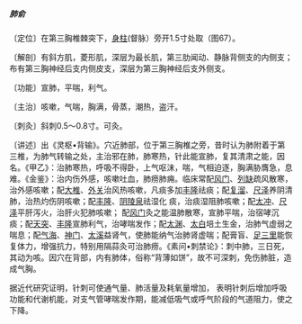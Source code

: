 ##### 肺俞

〔定位〕在第三胸椎棘突下，[身柱](https://www.gmzyjc.com/read/zjs/zjs3.2.2-0.0.1.3.12.md)(督脉）旁开1.5寸处取（图67）。

〔解剖〕有斜方肌，菱形肌，深层为最长肌，第三肋闻动、静脉背侧支的内侧支；布有第三胸神经后支内侧皮支，深层为第三胸神经后支外侧支。

〔功能〕宣肺，平喘，利气。

〔主治〕咳嗽，气喘，胸满，骨蒸，潮热，盗汗。

〔刺灸〕斜刺0.5〜0.8寸。可灸。  

〔讲述〕出《灵枢•背输》。穴近肺部，位于第三胸椎之旁，昔时认为肺附着于第三椎，为肺气转输之处，主治邪在肺，肺寒热，针此能宣肺，复其清肃之能，因名。《甲乙》：治肺寒热，呼吸不得卧，上气呕沫，喘，气相迫逐，胸满胁膺急，息难。《金鉴》：治内伤外感，咳嗽吐血，肺痨肺痈。临床常配[风门](https://www.gmzyjc.com/read/zjs/zjs3.1.7-8-0.0.1.3.12.md)、[列缺](https://www.gmzyjc.com/read/zjs/zjs3.1.1-3-0.1.1.3.7.md)疏风散寒，治外感咳嗽；配[大椎](https://www.gmzyjc.com/read/zjs/zjs3.2.2-0.0.1.3.14.md)、[外关](https://www.gmzyjc.com/read/zjs/zjs3.1.9-12-0.0.2.3.5.md)治风热咳嗽，凡痰多加[丰隆](https://www.gmzyjc.com/read/zjs/zjs3.1.1-3-0.1.3.3.40.md)祛痰；配[复溜](https://www.gmzyjc.com/read/zjs/zjs3.1.7-8-0.0.2.3.7.md)、[尺泽](https://www.gmzyjc.com/read/zjs/zjs3.1.1-3-0.1.1.3.5.md)养阴清肺，治热灼伤阴咳嗽；配[丰隆](https://www.gmzyjc.com/read/zjs/zjs3.1.1-3-0.1.3.3.40.md)、[阴陵泉](https://www.gmzyjc.com/read/zjs/zjs3.1.4-6-0.0.1.3.9.md)祛湿化 痰，治痰湿阻肺咳嗽；配[太冲](https://www.gmzyjc.com/read/zjs/zjs3.1.9-12-0.0.4.3.3.md)、[尺泽](https://www.gmzyjc.com/read/zjs/zjs3.1.1-3-0.1.1.3.5.md)平肝泻火，治肝火犯肺咳嗽； 配[风门](https://www.gmzyjc.com/read/zjs/zjs3.1.7-8-0.0.1.3.12.md)灸之能温肺散寒，宣肺平喘，治宿哮沉痰；配[天突](https://www.gmzyjc.com/read/zjs/zjs3.2.1-0.1.1.3.20.1.md)、[丰隆](https://www.gmzyjc.com/read/zjs/zjs3.1.1-3-0.1.3.3.40.md)宣肺利气，治哮喘发作；配[太渊](https://www.gmzyjc.com/read/zjs/zjs3.1.1-3-0.1.1.3.9.md)、[太白](https://www.gmzyjc.com/read/zjs/zjs3.1.4-6-0.0.1.3.3.md)培土生金，治肺气虚弱之 喘息；配[气海](https://www.gmzyjc.com/read/zjs/zjs3.2.1-0.1.1.3.6.md)、[神门](https://www.gmzyjc.com/read/zjs/zjs3.1.4-6-0.0.2.3.7.md)、[太溪](https://www.gmzyjc.com/read/zjs/zjs3.1.7-8-0.0.2.3.3.md)益肾气，使肺能纳气治肺肾虚喘；配膏盲、[足三里](https://www.gmzyjc.com/read/zjs/zjs3.1.1-3-0.1.3.3.36.md)能恢复体力，增强抗力，特别用隔蒜灸可治肺痨。《素问•刺禁论》：刺中肺，三日死，其动为咳。因穴在背部，内有肺体，俗称“背薄如饼”，故不可深刺，免伤肺脏，造成气胸。

据近代研究证明，针刺可使通气量、肺活量及耗氧量增加， 表明针刺后增加呼吸功能和代谢机能，对支气管哮喘发作期，能减低吸气或呼气阶段的气道阻力，使之下降。
